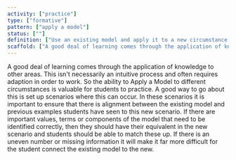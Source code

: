 ```yaml
---
activity: ["practice"]
type: ["formative"]
pattern: ["apply a model"]
status: [""]
definition: ["Use an existing model and apply it to a new circumstance. "]
scaffold: ["A good deal of learning comes through the application of knowledge to other areas. This isn't necessarily an intuitive process and often requires adaption in order to work. So the ability to Apply a Model to different circumstances is valuable for students to practice. A good way to go about this is set up scenarios where this can occur. In these scenarios it is important to ensure that there is alignment between the existing model and previous examples students have seen to this new scenario. If there are important values, terms or components of the model that need to be identified correctly, then they should have their equivalent in the new scenario and students should be able to match these up. If there is an uneven number or missing information it will make it far more difficult for the student connect the existing model to the new. "]
---
```


A good deal of learning comes through the application of knowledge to other areas. This isn't necessarily an intuitive process and often requires adaption in order to work. So the ability to Apply a Model to different circumstances is valuable for students to practice. A good way to go about this is set up scenarios where this can occur. In these scenarios it is important to ensure that there is alignment between the existing model and previous examples students have seen to this new scenario. If there are important values, terms or components of the model that need to be identified correctly, then they should have their equivalent in the new scenario and students should be able to match these up. If there is an uneven number or missing information it will make it far more difficult for the student connect the existing model to the new.
